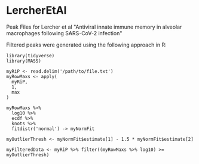 # LercherEtAl
Peak Files for Lercher et al "Antiviral innate immune memory in alveolar macrophages following SARS-CoV-2 infection"


Filtered peaks were generated using the following approach in R:
```
library(tidyverse)
library(MASS)

myRiP <- read.delim('/path/to/file.txt')
myRowMaxs <- apply(
  myRiP,
  1,
  max
)

myRowMaxs %>%
  log10 %>%
  ecdf %>%
  knots %>%
  fitdistr('normal') -> myNormFit

myOutlierThresh <- myNormFit$estimate[1] - 1.5 * myNormFit$estimate[2]

myFilteredData <- myRiP %>% filter((myRowMaxs %>% log10) >= myOutlierThresh)

```
